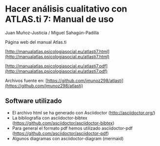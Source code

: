 # Hacer análisis cualitativo con ATLAS.ti 7: Manual de uso

Juan Muñoz-Justicia / Miguel Sahagún-Padilla

Página web del manual Atlas.ti

[http://manualatlas.psicologiasocial.eu/atlasti7.html](http://manualatlas.psicologiasocial.eu/atlasti7.html)

[http://manualatlas.psicologiasocial.eu/atlasti7.pdf](http://manualatlas.psicologiasocial.eu/atlasti7.pdf)

Archivos fuente en: [https://github.com/jmunoz298/atlasti](https://github.com/jmunoz298/atlasti)


## Software utilizado

* El archivo html se ha generado con Asciidoctor (http://asciidoctor.org/)
* La bibliografía con asciidoctor-bibtex (https://github.com/asciidoctor/asciidoctor-bibtex)
* Para general el formato pdf hemos utilizado asciidoctor-pdf (https://github.com/asciidoctor/asciidoctor-pdf)
* Algunos diagramas con asciidoctor-diagram (mermaid)
